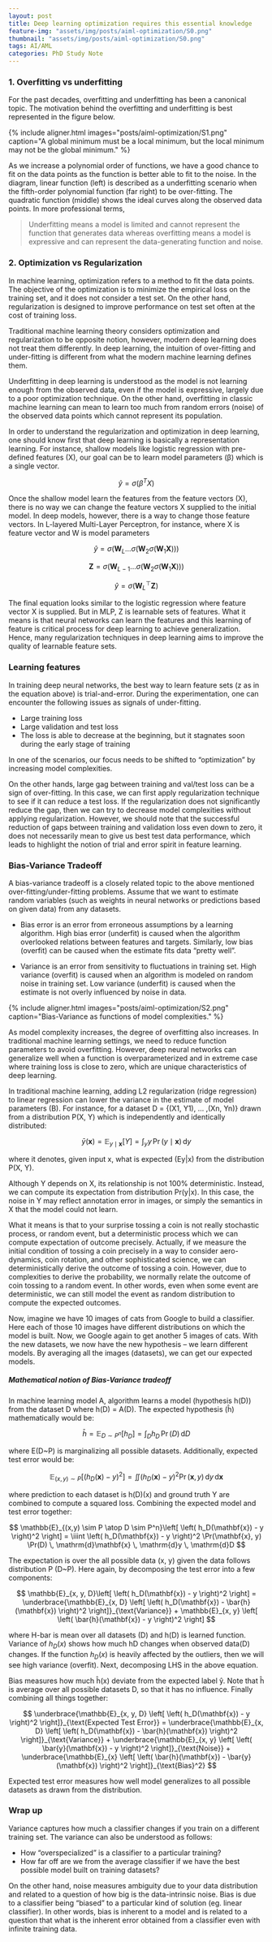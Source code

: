 ```yaml
---
layout: post
title: Deep learning optimization requires this essential knowledge
feature-img: "assets/img/posts/aiml-optimization/S0.png"
thumbnail: "assets/img/posts/aiml-optimization/S0.png"
tags: AI/AML
categories: PhD Study Note
---
```


### 1. Overfitting vs underfitting
For the past decades, overfitting and underfitting has been a canonical topic. The motivation behind the overfitting and underfitting is best represented in the figure below.

{% include aligner.html images="posts/aiml-optimization/S1.png" caption="A global minimum must be a local minimum, but the local minimum may not be the global minimum." %}

As we increase a polynomial order of functions, we have a good chance to fit on the data points as the function is better able to fit to the noise. In the diagram, linear function (left) is described as a underfitting scenario when the fifth-order polynomial function (far right) to be over-fitting. The quadratic function (middle) shows the ideal curves along the observed data points. In more professional terms,

> Underfitting means a model is limited and cannot represent the function that generates data whereas overfitting means a model is expressive and can represent the data-generating function and noise.

### 2. Optimization vs Regularization 
In machine learning, optimization refers to a method to fit the data points. The objective of the optimization is to minimize the empirical loss on the training set, and it does not consider a test set. On the other hand, regularization is designed to improve performance on test set often at the cost of training loss.

Traditional machine learning theory considers optimization and regularization to be opposite notion, however, modern deep learning does not treat them differently. In deep learning, the intuition of over-fitting and under-fitting is different from what the modern machine learning defines them.

Underfitting in deep learning is understood as the model is not learning enough from the observed data, even if the model is expressive, largely due to a poor optimization technique. On the other hand, overfitting in classic machine learning can mean to learn too much from random errors (noise) of the observed data points which cannot represent its population.

In order to understand the regularization and optimization in deep learning, one should know first that deep learning is basically a representation learning. For instance, shallow models like logistic regression with pre-defined features (X), our goal can be to learn model parameters (β) which is a single vector.

$$
\hat{y} = \sigma\left(\beta^T X\right)
$$

Once the shallow model learn the features from the feature vectors (X), there is no way we can change the feature vectors X supplied to the initial model. In deep models, however, there is a way to change those feature vectors. In L-layered Multi-Layer Perceptron, for instance, where X is feature vector and W is model parameters

$$
\hat{y} = \sigma\left(\mathbf{W}_L \dots \sigma\left(\mathbf{W}_2 \sigma\left(\mathbf{W}_1 \mathbf{X}\right)\right)\right)
$$

$$
\mathbf{Z} = \sigma\left(\mathbf{W}_{L-1} \dots \sigma\left(\mathbf{W}_2 \sigma\left(\mathbf{W}_1 \mathbf{X}\right)\right)\right)
$$

$$
\hat{y} = \sigma\left(\mathbf{W}_L^\top \mathbf{Z}\right)
$$

The final equation looks similar to the logistic regression where feature vector X is supplied. But in MLP, Z is learnable sets of features. What it means is that neural networks can learn the features and this learning of feature is critical process for deep learning to achieve generalization. Hence, many regularization techniques in deep learning aims to improve the quality of learnable feature sets.

### Learning features
In training deep neural networks, the best way to learn feature sets (z as in the equation above) is trial-and-error. During the experimentation, one can encounter the following issues as signals of under-fitting.

- Large training loss
- Large validation and test loss
- The loss is able to decrease at the beginning, but it stagnates soon during the early stage of training

In one of the scenarios, our focus needs to be shifted to “optimization” by increasing model complexities.

On the other hands, large gag between training and val/test loss can be a sign of over-fitting. In this case, we can first apply regularization technique to see if it can reduce a test loss. If the regularization does not significantly reduce the gap, then we can try to decrease model complexities without applying regularization. However, we should note that the successful reduction of gaps between training and validation loss even down to zero, it does not necessarily mean to give us best test data performance, which leads to highlight the notion of trial and error spirit in feature learning.

### Bias-Variance Tradeoff
A bias-variance tradeoff is a closely related topic to the above mentioned over-fitting/under-fitting problems. Assume that we want to estimate random variables (such as weights in neural networks or predictions based on given data) from any datasets.

- Bias error is an error from erroneous assumptions by a learning algorithm. High bias error (underfit) is caused when the algorithm overlooked relations between features and targets. Similarly, low bias (overfit) can be caused when the estimate fits data “pretty well”.

- Variance is an error from sensitivity to fluctuations in training set. High variance (overfit) is caused when an algorithm is modeled on random noise in training set. Low variance (underfit) is caused when the estimate is not overly influenced by noise in data.

{% include aligner.html images="posts/aiml-optimization/S2.png" caption="Bias-Variance as functions of model complexities." %}

As model complexity increases, the degree of overfitting also increases. In traditional machine learning settings, we need to reduce function parameters to avoid overfitting. However, deep neural networks can generalize well when a function is overparameterized and in extreme case where training loss is close to zero, which are unique characteristics of deep learning.

In traditional machine learning, adding L2 regularization (ridge regression) to linear regression can lower the variance in the estimate of model parameters (B). For instance, for a dataset D = {(X1, Y1), … ,(Xn, Yn)} drawn from a distribution P(X, Y) which is independently and identically distributed:

$$
\bar{y}(\mathbf{x}) = \mathbb{E}_{y \mid \mathbf{x}}[Y] = \int_y y \, \Pr(y \mid \mathbf{x}) \, \mathrm{d}y
$$

where it denotes, given input x, what is expected (Ey|x) from the distribution P(X, Y).

Although Y depends on X, its relationship is not 100% deterministic. Instead, we can compute its expectation from distribution Pr(y|x). In this case, the noise in Y may reflect annotation error in images, or simply the semantics in X that the model could not learn.

What it means is that to your surprise tossing a coin is not really stochastic process, or random event, but a deterministic process which we can compute expectation of outcome precisely. Actually, if we measure the initial condition of tossing a coin precisely in a way to consider aero-dynamics, coin rotation, and other sophisticated science, we can deterministically derive the outcome of tossing a coin. However, due to complexities to derive the probability, we normally relate the outcome of coin tossing to a random event. In other words, even when some event are deterministic, we can still model the event as random distribution to compute the expected outcomes.

Now, imagine we have 10 images of cats from Google to build a classifier. Here each of those 10 images have different distributions on which the model is built. Now, we Google again to get another 5 images of cats. With the new datasets, we now have the new hypothesis – we learn different models. By averaging all the images (datasets), we can get our expected models.

##### Mathematical notion of Bias-Variance tradeoff

In machine learning model A, algorithm learns a model (hypothesis h(D)) from the dataset D where h(D) = A(D). The expected hypothesis (ĥ) mathematically would be:

$$
\bar{h} = \mathbb{E}_{D \sim P^n}[h_D] = \int_D h_D \, \Pr(D) \, \mathrm{d}D
$$

where E(D~P) is marginalizing all possible datasets. Additionally, expected test error would be:

$$
\mathbb{E}_{(x,y) \sim P}\left[ \left( h_D(\mathbf{x}) - y \right)^2 \right] = \iint \left( h_D(\mathbf{x}) - y \right)^2 \Pr(\mathbf{x}, y) \, \mathrm{d}y \, \mathrm{d}\mathbf{x}
$$

where prediction to each dataset is h(D)(x) and ground truth Y are combined to compute a squared loss. Combining the expected model and test error together:

$$
\mathbb{E}_{(x,y) \sim P \atop D \sim P^n}\left[ \left( h_D(\mathbf{x}) - y \right)^2 \right] = \iiint \left( h_D(\mathbf{x}) - y \right)^2 \Pr(\mathbf{x}, y) \Pr(D) \, \mathrm{d}\mathbf{x} \, \mathrm{d}y \, \mathrm{d}D
$$

The expectation is over the all possible data (x, y) given the data follows distribution P (D~P). Here again, by decomposing the test error into a few components:

$$
\mathbb{E}_{x, y, D}\left[ \left( h_D(\mathbf{x}) - y \right)^2 \right] = \underbrace{\mathbb{E}_{x, D} \left[ \left( h_D(\mathbf{x}) - \bar{h}(\mathbf{x}) \right)^2 \right]}_{\text{Variance}} + \mathbb{E}_{x, y} \left[ \left( \bar{h}(\mathbf{x}) - y \right)^2 \right]
$$

where H-bar is mean over all datasets (D) and h(D) is learned function. Variance of $h_D(x)$ shows how much hD changes when observed data(D) changes. If the function $h_D(x)$ is heavily affected by the outliers, then we will see high variance (overfit). Next, decomposing LHS in the above equation.

Bias measures how much ĥ(x) deviate from the expected label ŷ. Note that ĥ is average over all possible datasets D, so that it has no influence. Finally combining all things together:

$$
\underbrace{\mathbb{E}_{x, y, D} \left[ \left( h_D(\mathbf{x}) - y \right)^2 \right]}_{\text{Expected Test Error}} = \underbrace{\mathbb{E}_{x, D} \left[ \left( h_D(\mathbf{x}) - \bar{h}(\mathbf{x}) \right)^2 \right]}_{\text{Variance}} + \underbrace{\mathbb{E}_{x, y} \left[ \left( \bar{y}(\mathbf{x}) - y \right)^2 \right]}_{\text{Noise}} + \underbrace{\mathbb{E}_{x} \left[ \left( \bar{h}(\mathbf{x}) - \bar{y}(\mathbf{x}) \right)^2 \right]}_{\text{Bias}^2}
$$

Expected test error measures how well model generalizes to all possible datasets as drawn from the distribution.


### Wrap up
Variance captures how much a classifier changes if you train on a different training set. The variance can also be understood as follows:

- How “overspecialized” is a classifier to a particular training?
- How far off are we from the average classifier if we have the best possible model built on training datasets?

On the other hand, noise measures ambiguity due to your data distribution and related to a question of how big is the data-intrinsic noise. Bias is due to a classifier being “biased” to a particular kind of solution (eg. linear classifier). In other words, bias is inherent to a model and is related to a question that what is the inherent error obtained from a classifier even with infinite training data.